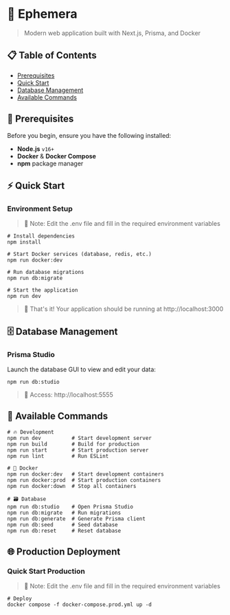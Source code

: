 # 🚀 Ephemera

> Modern web application built with Next.js, Prisma, and Docker

## 📋 Table of Contents

- [Prerequisites](#-prerequisites)
- [Quick Start](#-quick-start)
- [Database Management](#-database-management)
- [Available Commands](#-available-commands)

## 🔧 Prerequisites

Before you begin, ensure you have the following installed:

- **Node.js** `v16+`
- **Docker** & **Docker Compose**
- **npm** package manager

## ⚡ Quick Start

### Environment Setup

> 📝 Note: Edit the .env file and fill in the required environment variables

```shell
# Install dependencies
npm install

# Start Docker services (database, redis, etc.)
npm run docker:dev

# Run database migrations
npm run db:migrate

# Start the application
npm run dev
```

> 🎉 That's it! Your application should be running at http://localhost:3000

## 🗄 Database Management

### Prisma Studio

Launch the database GUI to view and edit your data:

```shell
npm run db:studio
```

> 📍 Access: http://localhost:5555

## 📜 Available Commands

```shell
# 🔥 Development
npm run dev          # Start development server
npm run build        # Build for production
npm run start        # Start production server
npm run lint         # Run ESLint

# 🐳 Docker
npm run docker:dev   # Start development containers
npm run docker:prod  # Start production containers
npm run docker:down  # Stop all containers

# 🗃 Database
npm run db:studio    # Open Prisma Studio
npm run db:migrate   # Run migrations
npm run db:generate  # Generate Prisma client
npm run db:seed      # Seed database
npm run db:reset     # Reset database
```

## 🌐 Production Deployment

### Quick Start Production

> 📝 Note: Edit the .env file and fill in the required environment variables

```shell
# Deploy
docker compose -f docker-compose.prod.yml up -d
```
